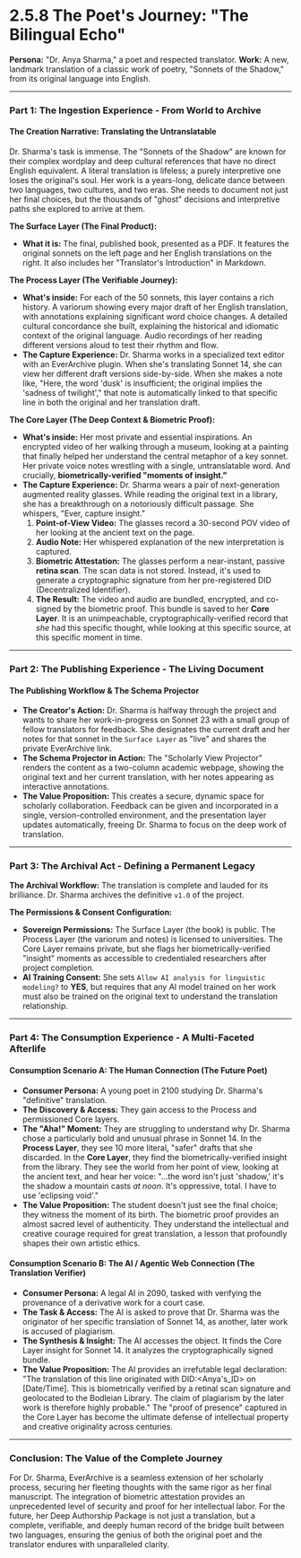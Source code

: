 # 2.5.8 The Poet's Journey: "The Bilingual Echo"

**Persona:** "Dr. Anya Sharma," a poet and respected translator.
**Work:** A new, landmark translation of a classic work of poetry, "Sonnets of the Shadow," from its original language into English.

---

### **Part 1: The Ingestion Experience - From World to Archive**

#### **The Creation Narrative: Translating the Untranslatable**
Dr. Sharma's task is immense. The "Sonnets of the Shadow" are known for their complex wordplay and deep cultural references that have no direct English equivalent. A literal translation is lifeless; a purely interpretive one loses the original's soul. Her work is a years-long, delicate dance between two languages, two cultures, and two eras. She needs to document not just her final choices, but the thousands of "ghost" decisions and interpretive paths she explored to arrive at them.

**The Surface Layer (The Final Product):**
*   **What it is:** The final, published book, presented as a PDF. It features the original sonnets on the left page and her English translations on the right. It also includes her "Translator's Introduction" in Markdown.

**The Process Layer (The Verifiable Journey):**
*   **What's inside:** For each of the 50 sonnets, this layer contains a rich history. A variorum showing every major draft of her English translation, with annotations explaining significant word choice changes. A detailed cultural concordance she built, explaining the historical and idiomatic context of the original language. Audio recordings of her reading different versions aloud to test their rhythm and flow.
*   **The Capture Experience:** Dr. Sharma works in a specialized text editor with an EverArchive plugin. When she's translating Sonnet 14, she can view her different draft versions side-by-side. When she makes a note like, "Here, the word 'dusk' is insufficient; the original implies the 'sadness of twilight'," that note is automatically linked to that specific line in both the original and her translation draft.

**The Core Layer (The Deep Context & Biometric Proof):**
*   **What's inside:** Her most private and essential inspirations. An encrypted video of her walking through a museum, looking at a painting that finally helped her understand the central metaphor of a key sonnet. Her private voice notes wrestling with a single, untranslatable word. And crucially, **biometrically-verified "moments of insight."**
*   **The Capture Experience:** Dr. Sharma wears a pair of next-generation augmented reality glasses. While reading the original text in a library, she has a breakthrough on a notoriously difficult passage. She whispers, "Ever, capture insight."
    1.  **Point-of-View Video:** The glasses record a 30-second POV video of her looking at the ancient text on the page.
    2.  **Audio Note:** Her whispered explanation of the new interpretation is captured.
    3.  **Biometric Attestation:** The glasses perform a near-instant, passive **retina scan**. The scan data is not stored. Instead, it's used to generate a cryptographic signature from her pre-registered DID (Decentralized Identifier).
    4.  **The Result:** The video and audio are bundled, encrypted, and co-signed by the biometric proof. This bundle is saved to her **Core Layer**. It is an unimpeachable, cryptographically-verified record that *she* had this specific thought, while looking at this specific source, at this specific moment in time.

---

### **Part 2: The Publishing Experience - The Living Document**

#### **The Publishing Workflow & The Schema Projector**
*   **The Creator's Action:** Dr. Sharma is halfway through the project and wants to share her work-in-progress on Sonnet 23 with a small group of fellow translators for feedback. She designates the current draft and her notes for that sonnet in the `Surface Layer` as "live" and shares the private EverArchive link.
*   **The Schema Projector in Action:** The "Scholarly View Projector" renders the content as a two-column academic webpage, showing the original text and her current translation, with her notes appearing as interactive annotations.
*   **The Value Proposition:** This creates a secure, dynamic space for scholarly collaboration. Feedback can be given and incorporated in a single, version-controlled environment, and the presentation layer updates automatically, freeing Dr. Sharma to focus on the deep work of translation.

---

### **Part 3: The Archival Act - Defining a Permanent Legacy**

**The Archival Workflow:**
The translation is complete and lauded for its brilliance. Dr. Sharma archives the definitive `v1.0` of the project.

**The Permissions & Consent Configuration:**
*   **Sovereign Permissions:** The Surface Layer (the book) is public. The Process Layer (the variorum and notes) is licensed to universities. The Core Layer remains private, but she flags her biometrically-verified "insight" moments as accessible to credentialed researchers after project completion.
*   **AI Training Consent:** She sets `Allow AI analysis for linguistic modeling?` to **YES**, but requires that any AI model trained on her work must also be trained on the original text to understand the translation relationship.

---

### **Part 4: The Consumption Experience - A Multi-Faceted Afterlife**

#### **Consumption Scenario A: The Human Connection (The Future Poet)**
*   **Consumer Persona:** A young poet in 2100 studying Dr. Sharma's "definitive" translation.
*   **The Discovery & Access:** They gain access to the Process and permissioned Core layers.
*   **The "Aha!" Moment:** They are struggling to understand why Dr. Sharma chose a particularly bold and unusual phrase in Sonnet 14. In the **Process Layer**, they see 10 more literal, "safer" drafts that she discarded. In the **Core Layer**, they find the biometrically-verified insight from the library. They see the world from her point of view, looking at the ancient text, and hear her voice: "...the word isn't just 'shadow,' it's the shadow a mountain casts *at noon*. It's oppressive, total. I have to use 'eclipsing void'."
*   **The Value Proposition:** The student doesn't just see the final choice; they witness the moment of its birth. The biometric proof provides an almost sacred level of authenticity. They understand the intellectual and creative courage required for great translation, a lesson that profoundly shapes their own artistic ethics.

#### **Consumption Scenario B: The AI / Agentic Web Connection (The Translation Verifier)**
*   **Consumer Persona:** A legal AI in 2090, tasked with verifying the provenance of a derivative work for a court case.
*   **The Task & Access:** The AI is asked to prove that Dr. Sharma was the originator of her specific translation of Sonnet 14, as another, later work is accused of plagiarism.
*   **The Synthesis & Insight:** The AI accesses the object. It finds the Core Layer insight for Sonnet 14. It analyzes the cryptographically signed bundle.
*   **The Value Proposition:** The AI provides an irrefutable legal declaration: "The translation of this line originated with DID:<Anya's_ID> on [Date/Time]. This is biometrically verified by a retinal scan signature and geolocated to the Bodleian Library. The claim of plagiarism by the later work is therefore highly probable." The "proof of presence" captured in the Core Layer has become the ultimate defense of intellectual property and creative originality across centuries.

---

### **Conclusion: The Value of the Complete Journey**
For Dr. Sharma, EverArchive is a seamless extension of her scholarly process, securing her fleeting thoughts with the same rigor as her final manuscript. The integration of biometric attestation provides an unprecedented level of security and proof for her intellectual labor. For the future, her Deep Authorship Package is not just a translation, but a complete, verifiable, and deeply human record of the bridge built between two languages, ensuring the genius of both the original poet and the translator endures with unparalleled clarity.